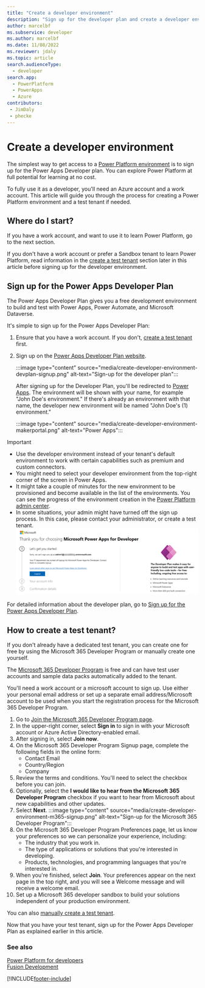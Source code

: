 ```yaml
---
title: "Create a developer environment"
description: "Sign up for the developer plan and create a developer environment"
author: marcelbf
ms.subservice: developer
ms.author: marcelbf
ms.date: 11/08/2022
ms.reviewer: jdaly
ms.topic: article
search.audienceType: 
  - developer
search.app: 
  - PowerPlatform
  - PowerApps
  - Azure
contributors:
 - JimDaly
 - phecke 
---
```


# Create a developer environment

The simplest way to get access to a [Power Platform environment](/power-platform/admin/environments-overview) is to sign up for the Power Apps Developer plan. You can explore Power Platform at full potential for learning at no cost.

To fully use it as a developer, you'll need an Azure account and a work account. This article will guide you through the process for creating a Power Platform environment and a test tenant if needed.

## Where do I start?

If you have a work account, and want to use it to learn Power Platform, go to the next section.

If you don't have a work account or prefer a Sandbox tenant to learn Power Platform, read information in the [create a test tenant](#how-to-create-a-test-tenant) section later in this article before signing up for the developer environment.

## Sign up for the Power Apps Developer Plan

The Power Apps Developer Plan gives you a free development environment to build and test with Power Apps, Power Automate, and Microsoft Dataverse.

It's simple to sign up for the Power Apps Developer Plan:

1. Ensure that you have a work account. If you don't, [create a test tenant](#how-to-create-a-test-tenant) first.
2. Sign up on the [Power Apps Developer Plan website](https://aka.ms/PowerAppsDevPlan).

    :::image type="content" source="media/create-developer-environment-devplan-signup.png" alt-text="Sign-up for the developer plan":::

    After signing up for the Developer Plan, you'll be redirected to [Power Apps](https://make.powerapps.com). The environment will be shown with your name, for example "John Doe's environment." If there's already an environment with that name, the developer new environment will be named "John Doe's (1) environment."

    :::image type="content" source="media/create-developer-environment-makerportal.png" alt-text="Power Apps":::

> [!IMPORTANT]
>
> - Use the developer environment instead of your tenant's default environment to work with certain capabilities such as premium and custom connectors.
> - You might need to select your developer environment from the top-right corner of the screen in Power Apps.
> - It might take a couple of minutes for the new environment to be provisioned and become available in the list of the environments. You can see the progress of the environment creation in the [Power Platform admin center](https://admin.powerplatform.com).
> - In some situations, your admin might have turned off the sign up process. In this case, please contact your administrator, or create a test tenant.
> ![Viral Blocked.](media/create-developer-environment-viralblocked.png "Viral Blocked")

For detailed information about the developer plan, go to [Sign up for the Power Apps Developer Plan](/power-apps/maker/developer-plan).

## How to create a test tenant?

If you don't already have a dedicated test tenant, you can create one for free by using the Microsoft 365 Developer Program or manually create one yourself.

The [Microsoft 365 Developer Program](/office/developer-program/microsoft-365-developer-program) is free and can have test user accounts and sample data packs automatically added to the tenant.

You'll need a work account or a microsoft account to sign up. Use either your personal email address or set up a separate email address/Microsoft account to be used when you start the registration process for the Microsoft 365 Developer Program.

1. Go to [Join the Microsoft 365 Developer Program page](https://developer.microsoft.com/en-us/microsoft-365/dev-program).
2. In the upper-right corner, select **Sign in** to sign in with your Microsoft account or Azure Active Directory-enabled email.
3. After signing in, select **Join now**.
4. On the Microsoft 365 Developer Program Signup page, complete the following fields in the online form:
    - Contact Email
    - Country/Region
    - Company
5. Review the terms and conditions. You'll need to select the checkbox before you can join.
6. Optionally, select the **I would like to hear from the Microsoft 365 Developer Program** checkbox if you want to hear from Microsoft about new capabilities and other updates.
7. Select **Next**.
    :::image type="content" source="media/create-developer-environment-m365-signup.png" alt-text="Sign-up for the Microsoft 365 Developer Program":::
8. On the Microsoft 365 Developer Program Preferences page, let us know your preferences so we can personalize your experience, including:
    - The industry that you work in.
    - The type of applications or solutions that you're interested in developing.
    - Products, technologies, and programming languages that you're interested in.
9. When you're finished, select **Join**. Your preferences appear on the next page in the top right, and you will see a Welcome message and will receive a welcome email.
10. Set up a Microsoft 365 developer sandbox to build your solutions independent of your production environment.

You can also [manually create a test tenant](/azure/active-directory/develop/quickstart-create-new-tenant).

Now that you have your test tenant, sign up for the Power Apps Developer Plan as explained earlier in this article.

### See also

[Power Platform for developers](get-started.md)<br/>
[Fusion Development](fusion-development.md)<br/>

[!INCLUDE[footer-include](../includes/footer-banner.md)]
